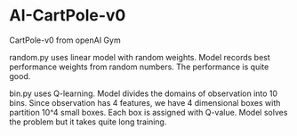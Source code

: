 # AI-CartPole-v0

CartPole-v0 from openAI Gym

random.py uses linear model with random weights.  Model records best performance weights from random numbers.  The performance is quite good.  

bin.py uses Q-learning.  Model divides the domains of observation into 10 bins.  Since observation has 4 features, we have 4 dimensional boxes with partition 10^4 small boxes.  Each box is assigned with Q-value.  Model solves the problem but it takes quite long training.  
